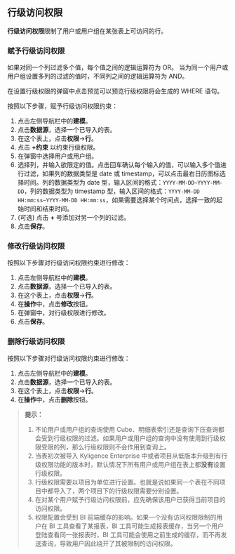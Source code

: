 ## 行级访问权限

**行级访问权限**限制了用户或用户组在某张表上可访问的行。

### 赋予行级访问权限

如果对同一个列过滤多个值，每个值之间的逻辑运算符为 OR。 当为同一个用户或用户组设置多列的过滤的值时，不同列之间的逻辑运算符为 AND。

在设置行级权限的弹窗中点击预览可以预览行级权限将会生成的 WHERE 语句。

按照以下步骤，赋予行级访问权限约束：

1. 点击左侧导航栏中的**建模**。
2. 点击**数据源**，选择一个已导入的表。
3. 在这个表上，点击**权限**->**行**。
4. 点击 **+约束** 以约束行级权限。
5. 在弹窗中选择用户或用户组。
6. 选择列，并输入欲限定的值。点击回车确认每个输入的值，可以输入多个值进行过滤，如果列的数据类型是 date 或 timestamp，可以点击最右日历图标选择时间。列的数据类型为 date 型，输入区间的格式：`YYYY-MM-DD~YYYY-MM-DD`，列的数据类型为 timestamp 型，输入区间的格式：`YYYY-MM-DD HH:mm:ss~YYYY-MM-DD HH:mm:ss`，如果需要选择某个时间点，选择一致的起始时间和结束时间。
7. (可选) 点击 **+** 号添加对另一个列的过滤。
8. 点击**保存**。

### 修改行级访问权限

按照以下步骤对行级访问权限约束进行修改：

1. 点击左侧导航栏中的**建模**。
2. 点击**数据源**，选择一个已导入的表。
3. 在这个表上，点击**权限**->**行**。
4. 在**操作**中，点击**修改**按钮。
5. 在弹窗中，对行级权限进行修改。
6. 点击**保存**。

### 删除行级访问权限

按照以下步骤对行级访问权限约束进行修改：

1. 点击左侧导航栏中的**建模**。
2. 点击**数据源**，选择一个已导入的表。
3. 在这个表上，点击**权限**->**行**。
4. 在**操作**中，点击**删除**按钮。



> **提示：**
> 1. 不论用户或用户组的查询使用 Cube、明细表索引还是查询下压查询都会受到行级权限的过滤。如果用户或用户组的查询中没有使用到行级权限受限的列，那么行级权限则不会作用到查询上。
> 2. 当表初次被导入 Kyligence Enterprise 中或者项目从低版本升级到有行级权限功能的版本时，默认情况下所有用户或用户组在表上都**没有**设置行级权限。
> 3. 行级权限需要以项目为单位进行设置。也就是说如果同一个表在不同项目中都导入了，两个项目下的行级权限需要分别设置。
> 4. 在对某个用户赋予行级访问权限前，应先确保该用户已获得当前项目的访问权限。
> 5. 权限配置会受到 BI 前端缓存的影响。如果一个没有访问权限限制的用户在 BI 工具查看了某报表，BI 工具可能生成报表缓存，当另一个用户登陆查看同一张报表时，BI 工具可能会使用之前生成的缓存，而不再发送查询，导致用户因此绕开了其被限制的访问权限。

